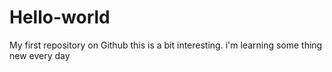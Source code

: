 # Hello-world
My first repository on Github
this is a bit interesting. i'm learning some thing new every day

